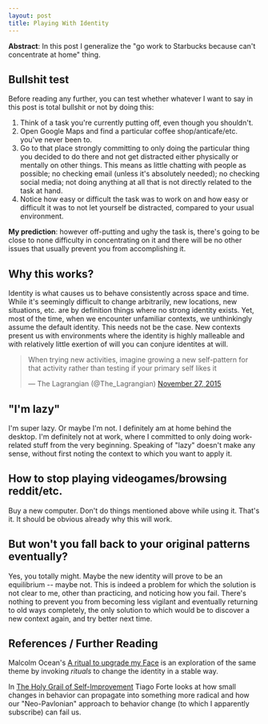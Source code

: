 ```yaml
---
layout: post
title: Playing With Identity
---
```


**Abstract**: In this post I generalize the "go work to Starbucks because can't concentrate at home" thing.

## Bullshit test

Before reading any further, you can test whether whatever I want to say in this post is total bullshit or not by doing this:

<!--excerpt-->

1. Think of a task you're currently putting off, even though you shouldn't.
2. Open Google Maps and find a particular coffee shop/anticafe/etc. you've never been to.
3. Go to that place strongly committing to only doing the particular thing you decided to do there and not get distracted either physically or mentally on other things. This means as little chatting with people as possible; no checking email (unless it's absolutely needed); no checking social media; not doing anything at all that is not directly related to the task at hand.
4. Notice how easy or difficult the task was to work on and how easy or difficult it was to not let yourself be distracted, compared to your usual environment.

**My prediction**: however off-putting and ughy the task is, there's going to be close to none difficulty in concentrating on it and there will be no other issues that usually prevent you from accomplishing it.

## Why this works?

Identity is what causes us to behave consistently across space and time. While it's seemingly difficult to change arbitrarily, new locations, new situations, etc. are by definition things where no strong identity exists. Yet, most of the time, when we encounter unfamiliar contexts, we unthinkingly assume the default identity. This needs not be the case. New contexts present us with environments where the identity is highly malleable and with relatively little exertion of will you can conjure identites at will.

<blockquote class="twitter-tweet tw-align-center" data-lang="en"><p lang="en" dir="ltr">When trying new activities, imagine growing a new self-pattern for that activity rather than testing if your primary self likes it</p>&mdash; The Lagrangian (@The_Lagrangian) <a href="https://twitter.com/The_Lagrangian/status/670332250089762816">November 27, 2015</a></blockquote>
<script async src="//platform.twitter.com/widgets.js" charset="utf-8"></script>

## "I'm lazy"

I'm super lazy. Or maybe I'm not. I definitely am at home behind the desktop. I'm definitely not at work, where I committed to only doing work-related stuff from the very beginning. Speaking of "lazy" doesn't make any sense, without first noting the context to which you want to apply it.

## How to stop playing videogames/browsing reddit/etc.

Buy a new computer. Don't do things mentioned above while using it. That's it. It should be obvious already why this will work.

## But won't you fall back to your original patterns eventually?

Yes, you totally might. Maybe the new identity will prove to be an equilibrium -- maybe not. This is indeed a problem for which the solution is not clear to me, other than practicing, and noticing how you fail. There's nothing to prevent you from becoming less vigilant and eventually returning to old ways completely, the only solution to which would be to discover a new context again, and try better next time.

## References / Further Reading

Malcolm Ocean's [A ritual to upgrade my Face](http://malcolmocean.com/2016/03/face-personality-upgrade-ritual/) is an exploration of the same theme by invoking *rituals* to change the identity in a stable way.

In [The Holy Grail of Self-Improvement](http://www.ribbonfarm.com/2016/03/24/the-holy-grail-of-self-improvement/) Tiago Forte looks at how small changes in behavior can propagate into something more radical and how our "Neo-Pavlonian" approach to behavior change (to which I apparently subscribe) can fail us.